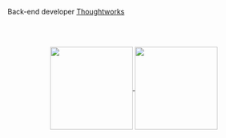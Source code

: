 
Back-end developer [Thoughtworks][tw]

<br />
<br />

<p align="center">
  <a href="https://github.com/caiofsr/github-readme-stats">
    <img
      align="center"
      height="165"
      src="https://github-readme-stats.vercel.app/api?username=caiofsr&count_private=true&show_icons=true&custom_title=Github%20Status&hide=issues&theme=dark"
    />
  </a>
  
  <a href="https://github.com/caiofsr/github-readme-stats">
    <img
      align="center"
      height="165"
      src="https://github-readme-stats.vercel.app/api/top-langs/?username=caiofsr&&layout=compact&theme=dark"
    />
  </a>
</p>

[tw]: _https://www.thoughtworks.com/pt-br
